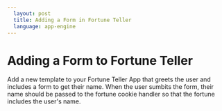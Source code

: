 ```yaml
---
  layout: post
  title: Adding a Form in Fortune Teller
  language: app-engine
---
```


# Adding a Form to Fortune Teller
Add a new template to your Fortune Teller App that greets the user and includes a form to get their name. When the user sumbits the form, their name should be passed to the fortune cookie handler so that the fortune includes the user's name.
